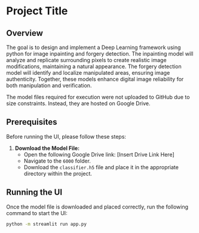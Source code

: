 # Project Title

## Overview
The goal is to design and implement a Deep Learning framework using python for image inpainting and forgery detection. The inpainting model will analyze and replicate surrounding pixels to create realistic image modifications, maintaining a natural appearance. The forgery detection model will identify and localize manipulated areas, ensuring image authenticity. Together, these models enhance digital image reliability for both manipulation and verification.

The model files required for execution were not uploaded to GitHub due to size constraints. Instead, they are hosted on Google Drive.

## Prerequisites
Before running the UI, please follow these steps:

1. **Download the Model File:**
   - Open the following Google Drive link: [Insert Drive Link Here]
   - Navigate to the `6000` folder.
   - Download the `classifier.h5` file and place it in the appropriate directory within the project.

## Running the UI
Once the model file is downloaded and placed correctly, run the following command to start the UI:

```bash
python -m streamlit run app.py
```

